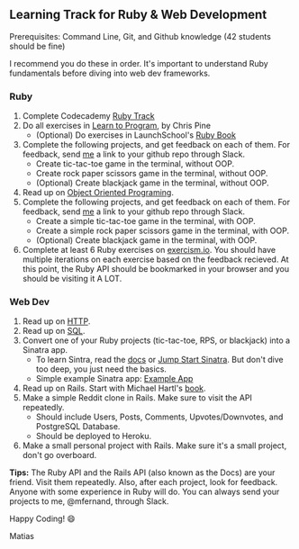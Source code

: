 ## Learning Track for Ruby & Web Development

Prerequisites: Command Line, Git, and Github knowledge (42 students should be fine)

I recommend you do these in order. It's important to understand Ruby fundamentals before diving into web dev frameworks.

### Ruby

1. Complete Codecademy [Ruby Track](https://www.codecademy.com/learn/ruby)
2. Do all exercises in [Learn to Program](http://files.meetup.com/8441952/Learn%20to%20Program,%202nd%20Edition.pdf), by Chris Pine
	- (Optional) Do exercises in LaunchSchool's [Ruby Book](https://launchschool.com/books/ruby/)
3. Complete the following projects, and get feedback on each of them. For feedback, send [me](https://github.com/MatiasFMolinari) a link to your github repo through Slack.
	- Create tic-tac-toe game in the terminal, without OOP.
	- Create rock paper scissors game in the terminal, without OOP.
	- (Optional) Create blackjack game in the terminal, without OOP.
4. Read up on [Object Oriented Programing](https://launchschool.com/books/oo_ruby).
5. Complete the following projects, and get feedback on each of them. For feedback, send [me](https://github.com/MatiasFMolinari) a link to your github repo through Slack.
	- Create a simple tic-tac-toe game in the terminal, with OOP.
	- Create a simple rock paper scissors game in the terminal, with OOP.
	- (Optional) Create blackjack game in the terminal, with OOP.
5. Complete at least 6 Ruby exercises on [exercism.io](http://exercism.io/). You should have multiple iterations on each exercise based on the feedback recieved. At this point, the Ruby API should be bookmarked in your browser and you should be visiting it A LOT.

### Web Dev

1. Read up on [HTTP](https://launchschool.com/books/http).
2. Read up on [SQL](https://launchschool.com/books/sql).
3. Convert one of your Ruby projects (tic-tac-toe, RPS, or blackjack) into a Sinatra app.
	- To learn Sintra, read the [docs](http://www.sinatrarb.com/intro.html) or [Jump Start Sinatra](http://dl.finebook.ir/book/29/11148.pdf). But don't dive too deep, you just need the basics.
	- Simple example Sinatra app: [Example App](https://github.com/MatiasFMolinari/blackjack-webapp)
4. Read up on Rails. Start with Michael Hartl's [book](https://www.railstutorial.org/book).
5. Make a simple Reddit clone in Rails. Make sure to visit the API repeatedly.
	- Should include Users, Posts, Comments, Upvotes/Downvotes, and PostgreSQL Database.
	- Should be deployed to Heroku.
6. Make a small personal project with Rails. Make sure it's a small project, don't go overboard.

**Tips:** The Ruby API and the Rails API (also known as the Docs) are your friend. Visit them repeatedly. Also, after each project, look for feedback. Anyone with some experience in Ruby will do. You can always send your projects to me, @mfernand, through Slack.

Happy Coding! :smile:

Matias
